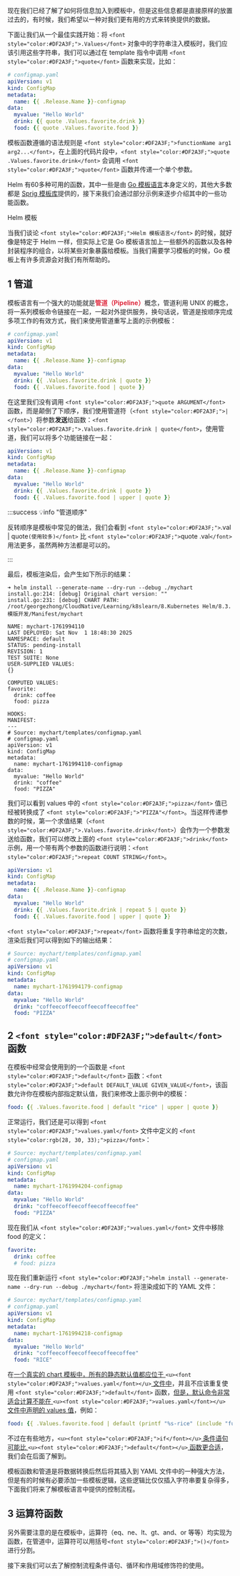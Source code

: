 <font style="color:rgb(28, 30, 33);">现在我们已经了解了如何将信息加入到模板中，但是这些信息都是直接原样的放置过去的，有时候，我们希望以一种对我们更有用的方式来转换提供的数据。</font>

<font style="color:rgb(28, 30, 33);">下面让我们从一个最佳实践开始：将 </font>`<font style="color:#DF2A3F;">.Values</font>`<font style="color:rgb(28, 30, 33);"> 对象中的字符串注入模板时，我们应该引用这些字符串，我们可以通过在 template 指令中调用 </font>`<font style="color:#DF2A3F;">quote</font>`<font style="color:#DF2A3F;"> </font><font style="color:rgb(28, 30, 33);">函数来实现，比如：</font>

```yaml
# configmap.yaml
apiVersion: v1
kind: ConfigMap
metadata:
  name: {{ .Release.Name }}-configmap
data:
  myvalue: "Hello World"
  drink: {{ quote .Values.favorite.drink }}
  food: {{ quote .Values.favorite.food }}
```

<font style="color:rgb(28, 30, 33);">模板函数遵循的语法规则是 </font>`<font style="color:#DF2A3F;">functionName arg1 arg2...</font>`<font style="color:rgb(28, 30, 33);">，在上面的代码片段中，</font>`<font style="color:#DF2A3F;">quote .Values.favorite.drink</font>`<font style="color:rgb(28, 30, 33);"> 会调用 </font>`<font style="color:#DF2A3F;">quote</font>`<font style="color:rgb(28, 30, 33);"> 函数并传递一个单个参数。</font>

<font style="color:rgb(28, 30, 33);">Helm 有60多种可用的函数，其中一些是由</font><font style="color:rgb(28, 30, 33);"> </font>[<font style="color:rgb(28, 30, 33);">Go 模板语言</font>](https://godoc.org/text/template)<font style="color:rgb(28, 30, 33);">本身定义的，其他大多数都是</font><font style="color:rgb(28, 30, 33);"> </font>[<font style="color:rgb(28, 30, 33);">Sprig 模板库</font>](https://masterminds.github.io/sprig/)<font style="color:rgb(28, 30, 33);">提供的，接下来我们会通过部分示例来逐步介绍其中的一些功能函数。</font>

Helm 模板

当我们谈论 `<font style="color:#DF2A3F;">Helm 模板语言</font>` 的时候，就好像是特定于 Helm 一样，但实际上它是 Go 模板语言加上一些额外的函数以及各种封装程序的组合，以将某些对象暴露给模板。当我们需要学习模板的时候，Go 模板上有许多资源会对我们有所帮助的。

## <font style="color:rgb(28, 30, 33);">1 管道</font>
<font style="color:rgb(28, 30, 33);">模板语言有一个强大的功能就是</font>**<font style="color:#DF2A3F;">管道（Pipeline）</font>**<font style="color:rgb(28, 30, 33);">概念，管道利用 UNIX 的概念，将一系列模板命令链接在一起，一起对外提供服务，换句话说，管道是按顺序完成多项工作的有效方式，我们来使用管道重写上面的示例模板：</font>

```yaml
# configmap.yaml
apiVersion: v1
kind: ConfigMap
metadata:
  name: {{ .Release.Name }}-configmap
data:
  myvalue: "Hello World"
  drink: {{ .Values.favorite.drink | quote }}
  food: {{ .Values.favorite.food | quote }}
```

<font style="color:rgb(28, 30, 33);">在这里我们没有调用 </font>`<font style="color:#DF2A3F;">quote ARGUMENT</font>`<font style="color:rgb(28, 30, 33);"> 函数，而是颠倒了下顺序，我们使用管道符（</font>`<font style="color:#DF2A3F;">|</font>`<font style="color:rgb(28, 30, 33);">）将参数</font>**<font style="color:rgb(28, 30, 33);">发送</font>**<font style="color:rgb(28, 30, 33);">给函数：</font>`<font style="color:#DF2A3F;">.Values.favorite.drink | quote</font>`<font style="color:rgb(28, 30, 33);">，使用管道，我们可以将多个功能链接在一起：</font>

```yaml
apiVersion: v1
kind: ConfigMap
metadata:
  name: {{ .Release.Name }}-configmap
data:
  myvalue: "Hello World"
  drink: {{ .Values.favorite.drink | quote }}
  food: {{ .Values.favorite.food | upper | quote }}
```

:::success
💡<font style="color:rgb(28, 30, 33);">info "管道顺序"</font>

<font style="color:rgb(28, 30, 33);">反转顺序是模板中常见的做法，我们会看到 </font>`<font style="color:#DF2A3F;">`.val | quote`(使用较多)</font>`<font style="color:rgb(28, 30, 33);"> 比 </font>`<font style="color:#DF2A3F;">`quote .val`</font>`<font style="color:rgb(28, 30, 33);"> 用法更多，虽然两种方法都是可以的。</font>

:::

<font style="color:rgb(28, 30, 33);">最后，模板渲染后，会产生如下所示的结果：</font>

```shell
➜ helm install --generate-name --dry-run --debug ./mychart
install.go:214: [debug] Original chart version: ""
install.go:231: [debug] CHART PATH: /root/georgezhong/CloudNative/Learning/k8slearn/8.Kubernetes Helm/8.3.模版开发/Manifest/mychart

NAME: mychart-1761994110
LAST DEPLOYED: Sat Nov  1 18:48:30 2025
NAMESPACE: default
STATUS: pending-install
REVISION: 1
TEST SUITE: None
USER-SUPPLIED VALUES:
{}

COMPUTED VALUES:
favorite:
  drink: coffee
  food: pizza

HOOKS:
MANIFEST:
---
# Source: mychart/templates/configmap.yaml
# configmap.yaml
apiVersion: v1
kind: ConfigMap
metadata:
  name: mychart-1761994110-configmap
data:
  myvalue: "Hello World"
  drink: "coffee"
  food: "PIZZA"
```

<font style="color:rgb(28, 30, 33);">我们可以看到 values 中的 </font>`<font style="color:#DF2A3F;">pizza</font>`<font style="color:rgb(28, 30, 33);"> 值已经被转换成了 </font>`<font style="color:#DF2A3F;">"PIZZA"</font>`<font style="color:rgb(28, 30, 33);">。当这样传递参数的时候，第一个求值结果（</font>`<font style="color:#DF2A3F;">.Values.favorite.drink</font>`<font style="color:rgb(28, 30, 33);">）会作为一个参数发送给函数，我们可以修改上面的 </font>`<font style="color:#DF2A3F;">drink</font>`<font style="color:rgb(28, 30, 33);"> 示例，用一个带有两个参数的函数进行说明：</font>`<font style="color:#DF2A3F;">repeat COUNT STRING</font>`<font style="color:rgb(28, 30, 33);">。</font>

```yaml
apiVersion: v1
kind: ConfigMap
metadata:
  name: {{ .Release.Name }}-configmap
data:
  myvalue: "Hello World"
  drink: {{ .Values.favorite.drink | repeat 5 | quote }}
  food: {{ .Values.favorite.food | upper | quote }}
```

`<font style="color:#DF2A3F;">repeat</font>`<font style="color:rgb(28, 30, 33);"> 函数将重复字符串给定的次数，渲染后我们可以得到如下的输出结果：</font>

```yaml
# Source: mychart/templates/configmap.yaml
# configmap.yaml
apiVersion: v1
kind: ConfigMap
metadata:
  name: mychart-1761994179-configmap
data:
  myvalue: "Hello World"
  drink: "coffeecoffeecoffeecoffeecoffee"
  food: "PIZZA"
```

## 2 `<font style="color:#DF2A3F;">default</font>`<font style="color:rgb(28, 30, 33);"> 函数</font>
<font style="color:rgb(28, 30, 33);">在模板中经常会使用到的一个函数是 </font>`<font style="color:#DF2A3F;">default</font>`<font style="color:rgb(28, 30, 33);"> 函数：</font>`<font style="color:#DF2A3F;">default DEFAULT_VALUE GIVEN_VALUE</font>`<font style="color:rgb(28, 30, 33);">，该函数允许你在模板内部指定默认值，我们来修改上面示例中的模板：</font>

```yaml
food: {{ .Values.favorite.food | default "rice" | upper | quote }}
```

<font style="color:rgb(28, 30, 33);">正常运行，我们还是可以得到 </font>`<font style="color:#DF2A3F;">values.yaml</font>`<font style="color:rgb(28, 30, 33);"> 文件中定义的 </font>`<font style="color:rgb(28, 30, 33);">pizza</font>`<font style="color:rgb(28, 30, 33);">：</font>

```yaml
# Source: mychart/templates/configmap.yaml
# configmap.yaml
apiVersion: v1
kind: ConfigMap
metadata:
  name: mychart-1761994204-configmap
data:
  myvalue: "Hello World"
  drink: "coffeecoffeecoffeecoffeecoffee"
  food: "PIZZA"
```

<font style="color:rgb(28, 30, 33);">现在我们从 </font>`<font style="color:#DF2A3F;">values.yaml</font>`<font style="color:rgb(28, 30, 33);"> 文件中移除 food 的定义：</font>

```yaml
favorite:
  drink: coffee
  # food: pizza
```

<font style="color:rgb(28, 30, 33);">现在我们重新运行 </font>`<font style="color:#DF2A3F;">helm install --generate-name --dry-run --debug ./mychart</font>`<font style="color:rgb(28, 30, 33);"> 将渲染成如下的 YAML 文件：</font>

```yaml
# Source: mychart/templates/configmap.yaml
# configmap.yaml
apiVersion: v1
kind: ConfigMap
metadata:
  name: mychart-1761994218-configmap
data:
  myvalue: "Hello World"
  drink: "coffeecoffeecoffeecoffeecoffee"
  food: "RICE"
```

<font style="color:rgb(28, 30, 33);">在</font><u><font style="color:rgb(28, 30, 33);">一个真实的 chart 模板中，所有的静态默认值都应位于 </font></u>`<u><font style="color:#DF2A3F;">values.yaml</font></u>`<u><font style="color:rgb(28, 30, 33);"> 文件中</font></u><font style="color:rgb(28, 30, 33);">，并且不应该重复使用 </font>`<font style="color:#DF2A3F;">default</font>`<font style="color:rgb(28, 30, 33);"> 函数，</font><u><font style="color:rgb(28, 30, 33);">但是，默认命令非常适合计算不能在 </font></u>`<u><font style="color:#DF2A3F;">values.yaml</font></u>`<u><font style="color:rgb(28, 30, 33);"> 文件中声明的 values 值</font></u><font style="color:rgb(28, 30, 33);">，例如：</font>

```yaml
food: {{ .Values.favorite.food | default (printf "%s-rice" (include "fullname" .)) }}
```

<font style="color:rgb(28, 30, 33);">不过在有些地方，</font>`<u><font style="color:#DF2A3F;">if</font></u>`<u><font style="color:rgb(28, 30, 33);"> 条件语句可能比 </font></u>`<u><font style="color:#DF2A3F;">default</font></u>`<u><font style="color:rgb(28, 30, 33);"> 函数更合适</font></u><font style="color:rgb(28, 30, 33);">，我们会在后面了解到。</font>

<font style="color:rgb(28, 30, 33);">模板函数和管道是将数据转换后然后将其插入到 YAML 文件中的一种强大方法，但是有的时候有必要添加一些模板逻辑，这些逻辑比仅仅插入字符串要复杂得多，下面我们将来了解模板语言中提供的控制流程。</font>

## <font style="color:rgb(28, 30, 33);">3 运算符函数</font>
<font style="color:rgb(28, 30, 33);">另外需要注意的是在模板中，运算符（eq、ne、lt、gt、and、or 等等）均实现为函数，在管道中，运算符可以用括号</font>`<font style="color:#DF2A3F;">()</font>`<font style="color:rgb(28, 30, 33);">进行分割。</font>

<font style="color:rgb(28, 30, 33);">接下来我们可以去了解控制流程条件语句、循环和作用域修饰符的使用。</font>

